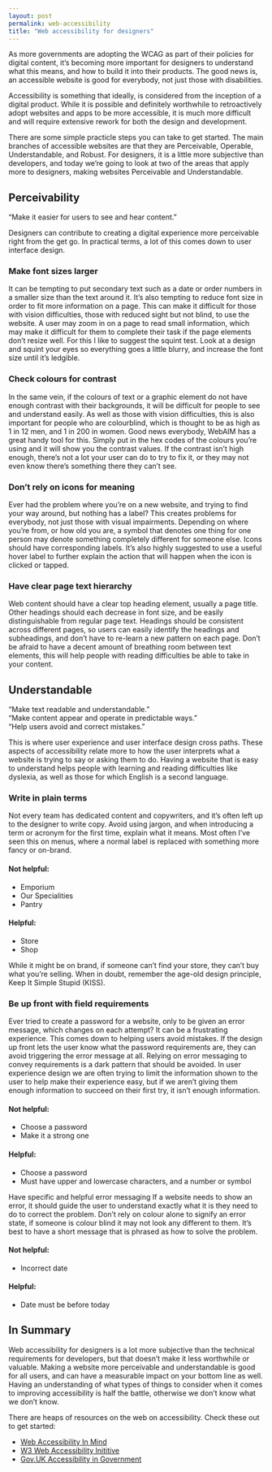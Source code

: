 ```yaml
---
layout: post
permalink: web-accessibility
title: "Web accessibility for designers"
---
```


As more governments are adopting the WCAG as part of their policies for digital content, it’s becoming more important for designers to understand what this means, and how to build it into their products. The good news is, an accessible website is good for everybody, not just those with disabilities.

Accessibility is something that ideally, is considered from the inception of a digital product. While it is possible and definitely worthwhile to retroactively adopt websites and apps to be more accessible, it is much more difficult and will require extensive rework for both the design and development.

There are some simple practicle steps you can take to get started. The main branches of accessible websites are that they are Perceivable, Operable, Understandable, and Robust. For designers, it is a little more subjective than developers, and today we’re going to look at two of the areas that apply more to designers, making websites Perceivable and Understandable.

## Perceivability

“Make it easier for users to see and hear content.”  

Designers can contribute to creating a digital experience more perceivable right from the get go. In practical terms, a lot of this comes down to user interface design. 

### Make font sizes larger

It can be tempting to put secondary text such as a date or order numbers in a smaller size than the text around it. It’s also tempting to reduce font size in order to fit more information on a page. This can make it difficult for those with vision difficulties, those with reduced sight but not blind, to use the website. A user may zoom in on a page to read small information, which may make it difficult for them to complete their task if the page elements don’t resize well. For this I like to suggest the squint test. Look at a design and squint your eyes so everything goes a little blurry, and increase the font size until it’s ledgible.

### Check colours for contrast 

In the same vein, if the colours of text or a graphic element do not have enough contrast with their backgrounds, it will be difficult for people to see and understand easily. As well as those with vision difficulties, this is also important for people who are colourblind, which is thought to be as high as 1 in 12 men, and 1 in 200 in women. Good news everybody, WebAIM has a great handy tool for this. Simply put in the hex codes of the colours you’re using and it will show you the contrast values. If the contrast isn’t high enough, there’s not a lot your user can do to try to fix it, or they may not even know there’s something there they can’t see. 

### Don’t rely on icons for meaning

Ever had the problem where you’re on a new website, and trying to find your way around, but nothing has a label? This creates problems for everybody, not just those with visual impairments. Depending on where you’re from, or how old you are, a symbol that denotes one thing for one person may denote something completely different for someone else. Icons should have corresponding labels. It’s also highly suggested to use a useful hover label to further explain the action that will happen when the icon is clicked or tapped. 

### Have clear page text hierarchy 

Web content should have a clear top heading element, usually a page title. Other headings should each decrease in font size, and be easily distinguishable from regular page text. Headings should be consistent across different pages, so users can easily identify the headings and subheadings, and don’t have to re-learn a new pattern on each page. Don’t be afraid to have a decent amount of breathing room between text elements, this will help people with reading difficulties be able to take in your content. 

## Understandable

“Make text readable and understandable.”  
“Make content appear and operate in predictable ways.”  
“Help users avoid and correct mistakes.”  

This is where user experience and user interface design cross paths. These aspects of accessibility relate more to how the user interprets what a website is trying to say or asking them to do. Having a website that is easy to understand helps people with learning and reading difficulties like dyslexia, as well as those for which English is a second language. 

### Write in plain terms

Not every team has dedicated content and copywriters, and it’s often left up to the designer to write copy. Avoid using jargon, and when introducing a term or acronym for the first time, explain what it means. Most often I’ve seen this on menus, where a normal label is replaced with something more fancy or on-brand.

#### Not helpful:

- Emporium
- Our Specialities
- Pantry

#### Helpful:

- Store
- Shop

While it might be on brand, if someone can’t find your store, they can’t buy what you’re selling. When in doubt, remember the age-old design principle, Keep It Simple Stupid (KISS). 

### Be up front with field requirements

Ever tried to create a password for a website, only to be given an error message, which changes on each attempt? It can be a frustrating experience. This comes down to helping users avoid mistakes. If the design up front lets the user know what the password requirements are, they can avoid triggering the error message at all. Relying on error messaging to convey requirements is a dark pattern that should be avoided. In user experience design we are often trying to limit the information shown to the user to help make their experience easy, but if we aren’t giving them enough information to succeed on their first try, it isn’t enough information. 

#### Not helpful:

- Choose a password
- Make it a strong one

#### Helpful:

- Choose a password
- Must have upper and lowercase characters, and a number or symbol

Have specific and helpful error messaging 
If a website needs to show an error, it should guide the user to understand exactly what it is they need to do to correct the problem. Don’t rely on colour alone to signify an error state, if someone is colour blind it may not look any different to them. It’s best to have a short message that is phrased as how to solve the problem. 

#### Not helpful:

- Incorrect date


#### Helpful:

- Date must be before today

## In Summary 

Web accessibility for designers is a lot more subjective than the technical requirements for developers, but that doesn’t make it less worthwhile or valuable. Making a website more perceivable and understandable is good for all users, and can have a measurable impact on your bottom line as well. Having an understanding of what types of things to consider when it comes to improving accessibility is half the battle, otherwise we don’t know what we don’t know. 

There are heaps of resources on the web on accessibility. Check these out to get started:

- [Web Accessibility In Mind](https://webaim.org/)
- [W3 Web Accessibility Inititive](https://www.w3.org/WAI/)
- [Gov.UK Accessibility in Government](https://accessibility.blog.gov.uk/)

